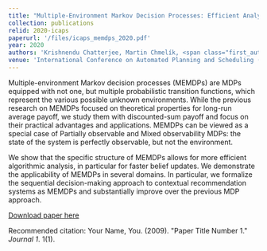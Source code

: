 ```yaml
---
title: "Multiple-Environment Markov Decision Processes: Efficient Analysis and Applications"
collection: publications
relid: 2020-icaps
paperurl: '/files/icaps_memdps_2020.pdf'
year: 2020
authors: 'Krishnendu Chatterjee, Martin Chmelík, <span class="first_author">Deep Karkhanis</span>, Petr Novotný and <span class="first_author">Amélie Royer</span>'
venue: 'International Conference on Automated Planning and Scheduling (ICAPS)'
---
```


Multiple-environment Markov decision processes (MEMDPs) are MDPs equipped with not one, but multiple probabilistic transition functions, which represent the various possible unknown environments. While the previous research on MEMDPs focused on theoretical properties for long-run average payoff, we study them with discounted-sum payoff and focus on their practical advantages and applications. MEMDPs can be viewed as a special case of Partially observable and Mixed observability MDPs: the state of the system is perfectly observable, but not the environment.

We show that the specific structure of MEMDPs allows for more efficient algorithmic analysis, in particular for faster belief updates. We demonstrate the applicability of MEMDPs in several domains. In particular, we formalize the sequential decision-making approach to contextual recommendation systems as MEMDPs and substantially improve over the previous MDP approach.



[Download paper here](http://academicpages.github.io/files/paper1.pdf)

Recommended citation: Your Name, You. (2009). "Paper Title Number 1." <i>Journal 1</i>. 1(1).
